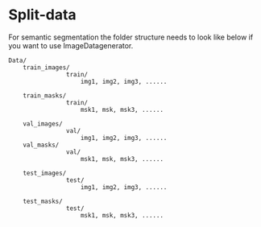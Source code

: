 # Split-data

For semantic segmentation the folder structure needs to look like below
if you want to use ImageDatagenerator.

```
Data/
    train_images/
                train/
                    img1, img2, img3, ......
    
    train_masks/
                train/
                    msk1, msk, msk3, ......
                    
    val_images/
                val/
                    img1, img2, img3, ......                
    val_masks/
                val/
                    msk1, msk, msk3, ......
      
    test_images/
                test/
                    img1, img2, img3, ......    
                    
    test_masks/
                test/
                    msk1, msk, msk3, ......
```
